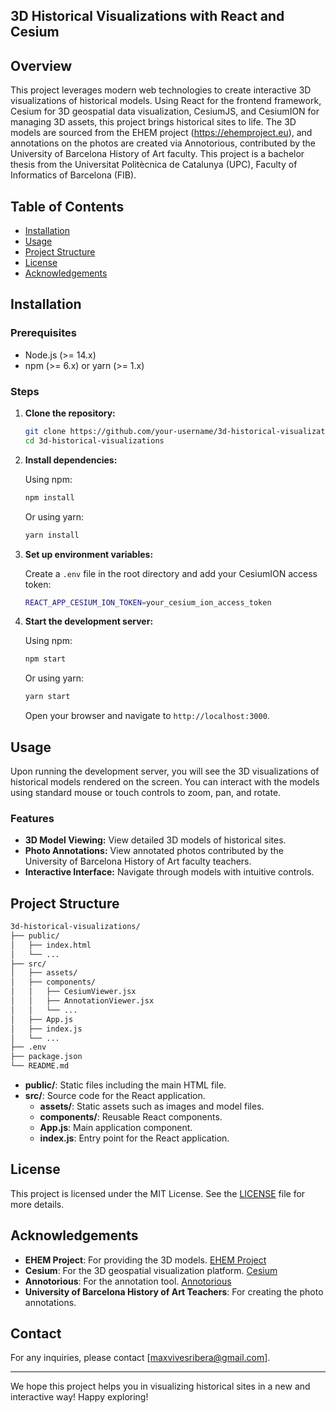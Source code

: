 ## 3D Historical Visualizations with React and Cesium

## Overview

This project leverages modern web technologies to create interactive 3D visualizations of historical models. Using React for the frontend framework, Cesium for 3D geospatial data visualization, CesiumJS, and CesiumION for managing 3D assets, this project brings historical sites to life. The 3D models are sourced from the EHEM project (https://ehemproject.eu), and annotations on the photos are created via Annotorious, contributed by the University of Barcelona History of Art faculty. This project is a bachelor thesis from the Universitat Politècnica de Catalunya (UPC), Faculty of Informatics of Barcelona (FIB).

## Table of Contents

- [Installation](#installation)
- [Usage](#usage)
- [Project Structure](#project-structure)
- [License](#license)
- [Acknowledgements](#acknowledgements)

## Installation

### Prerequisites

- Node.js (>= 14.x)
- npm (>= 6.x) or yarn (>= 1.x)

### Steps

1. **Clone the repository:**

   ```sh
   git clone https://github.com/your-username/3d-historical-visualizations.git
   cd 3d-historical-visualizations
   ```

2. **Install dependencies:**

   Using npm:

   ```sh
   npm install
   ```

   Or using yarn:

   ```sh
   yarn install
   ```

3. **Set up environment variables:**

   Create a `.env` file in the root directory and add your CesiumION access token:

   ```sh
   REACT_APP_CESIUM_ION_TOKEN=your_cesium_ion_access_token
   ```

4. **Start the development server:**

   Using npm:

   ```sh
   npm start
   ```

   Or using yarn:

   ```sh
   yarn start
   ```

   Open your browser and navigate to `http://localhost:3000`.

## Usage

Upon running the development server, you will see the 3D visualizations of historical models rendered on the screen. You can interact with the models using standard mouse or touch controls to zoom, pan, and rotate.

### Features

- **3D Model Viewing:** View detailed 3D models of historical sites.
- **Photo Annotations:** View annotated photos contributed by the University of Barcelona History of Art faculty teachers.
- **Interactive Interface:** Navigate through models with intuitive controls.

## Project Structure

```sh
3d-historical-visualizations/
├── public/
│   ├── index.html
│   └── ...
├── src/
│   ├── assets/
│   ├── components/
│   │   ├── CesiumViewer.jsx
│   │   ├── AnnotationViewer.jsx
│   │   └── ...
│   ├── App.js
│   ├── index.js
│   └── ...
├── .env
├── package.json
└── README.md
```

- **public/**: Static files including the main HTML file.
- **src/**: Source code for the React application.
  - **assets/**: Static assets such as images and model files.
  - **components/**: Reusable React components.
  - **App.js**: Main application component.
  - **index.js**: Entry point for the React application.


## License

This project is licensed under the MIT License. See the [LICENSE](LICENSE) file for more details.

## Acknowledgements

- **EHEM Project**: For providing the 3D models. [EHEM Project](https://ehemproject.eu)
- **Cesium**: For the 3D geospatial visualization platform. [Cesium](https://cesium.com)
- **Annotorious**: For the annotation tool. [Annotorious](https://annotorious.com)
- **University of Barcelona History of Art Teachers**: For creating the photo annotations.

## Contact

For any inquiries, please contact [maxvivesribera@gmail.com].

---

We hope this project helps you in visualizing historical sites in a new and interactive way! Happy exploring!
